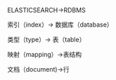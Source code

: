 ELASTICSEARCH->RDBMS

索引（index）-> 数据库（database）

类型（type）-> 表（table）

映射（mapping）->表结构

文档（document)->行